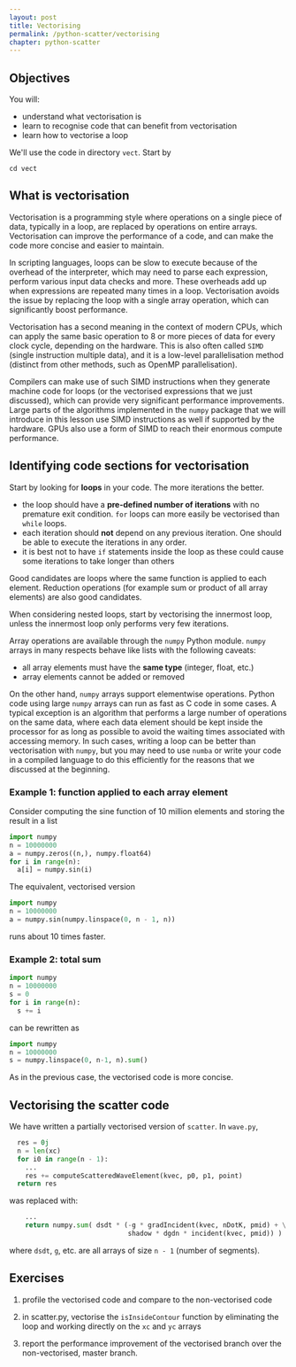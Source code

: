 ```yaml
---
layout: post
title: Vectorising
permalink: /python-scatter/vectorising
chapter: python-scatter
---
```



## Objectives

You will:

* understand what vectorisation is
* learn to recognise code that can benefit from vectorisation
* learn how to vectorise a loop

We'll use the code in directory `vect`. Start by
```
cd vect
```

## What is vectorisation

Vectorisation is a programming style where operations on a single piece of data, typically in a loop, are replaced by operations on entire arrays. Vectorisation can improve the performance of a code, and can make the code more concise and easier to maintain.

In scripting languages, loops can be slow to execute because of the overhead of the interpreter, which may need to parse each expression, perform various input data checks and more. These overheads add up when expressions are repeated many times in a loop. Vectorisation avoids the issue by replacing the loop with a single array operation, which can significantly boost performance. 

Vectorisation has a second meaning in the context of modern CPUs, which can apply the same basic operation to 8 or more pieces of data for every clock cycle, depending on the hardware. This is also often called `SIMD` (single instruction multiple data), and it is a low-level parallelisation method (distinct from other methods, such as OpenMP parallelisation).

Compilers can make use of such SIMD instructions when they generate machine code for loops (or the vectorised expressions that we just discussed), which can provide very significant performance improvements. Large parts of the algorithms implemented in the `numpy` package that we will introduce in this lesson use SIMD instructions as well if supported by the hardware. GPUs also use a form of SIMD to reach their enormous compute performance.

## Identifying code sections for vectorisation

Start by looking for **loops** in your code. The more iterations the better. 

 * the loop should have a **pre-defined number of iterations** with no premature exit condition. `for` loops can more easily be vectorised than `while` loops. 
 * each iteration should **not** depend on any previous iteration. One should be able to execute the iterations in any order.
 * it is best not to have `if` statements inside the loop as these could cause some iterations to take longer than others

Good candidates are loops where the same function is applied to each element. Reduction operations (for example sum or product of all array elements) are also good candidates. 

When considering nested loops, start by vectorising the innermost loop, unless the innermost loop only performs very few iterations.

Array operations are available through the `numpy` Python module. `numpy` arrays in many respects behave like lists with the following caveats:

 * all array elements must have the **same type** (integer, float, etc.)
 * array elements cannot be added or removed

On the other hand, `numpy` arrays support elementwise operations. Python code using large `numpy` arrays can run as fast as C code in some cases. A typical exception is an algorithm that performs a large number of operations on the same data, where each data element should be kept inside the processor for as long as possible to avoid the waiting times associated with accessing memory. In such cases, writing a loop can be better than vectorisation with `numpy`, but you may need to use `numba` or write your code in a compiled language to do this efficiently for the reasons that we discussed at the beginning.

### Example 1: function applied to each array element

Consider computing the sine function of 10 million elements and storing the result in a list
```python
import numpy
n = 10000000
a = numpy.zeros((n,), numpy.float64)
for i in range(n):
  a[i] = numpy.sin(i)
```

The equivalent, vectorised version
```python
import numpy
n = 10000000
a = numpy.sin(numpy.linspace(0, n - 1, n))
```
runs about 10 times faster.

### Example 2: total sum

```python
import numpy
n = 10000000
s = 0
for i in range(n):
  s += i
```
can be rewritten as
```python
import numpy
n = 10000000
s = numpy.linspace(0, n-1, n).sum()
```
As in the previous case, the vectorised code is more concise.

## Vectorising the scatter code

We have written a partially vectorised version of `scatter`. In `wave.py`, 
```python
  res = 0j
  n = len(xc)
  for i0 in range(n - 1):
    ...
    res += computeScatteredWaveElement(kvec, p0, p1, point)
  return res
```
was replaced with:
```python
    ...
    return numpy.sum( dsdt * (-g * gradIncident(kvec, nDotK, pmid) + \
                              shadow * dgdn * incident(kvec, pmid)) )  
```
where `dsdt`, `g`, etc. are all arrays of size `n - 1` (number of segments). 


## Exercises

 1. profile the vectorised code and compare to the non-vectorised code

 2. in scatter.py, vectorise the `isInsideContour` function by eliminating the loop and working directly on the `xc` and `yc` arrays
 
 3. report the performance improvement of the vectorised branch over the non-vectorised, master branch. 


